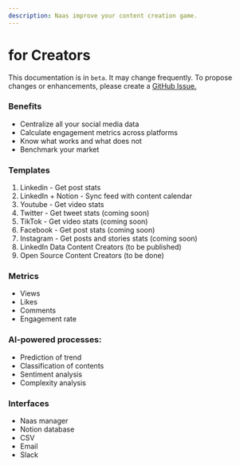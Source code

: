 ```yaml
---
description: Naas improve your content creation game.
---
```


# for Creators

This documentation is in `beta`. It may change frequently. To propose changes or enhancements, please create a [GitHub Issue. ](https://github.com/jupyter-naas/docs/issues)

### Benefits

* Centralize all your social media data&#x20;
* Calculate engagement metrics across platforms&#x20;
* Know what works and what does not&#x20;
* Benchmark your market&#x20;

### Templates&#x20;

1. Linkedin - Get post stats
2. LinkedIn + Notion - Sync feed with content calendar
3. Youtube - Get video stats
4. Twitter - Get tweet stats (coming soon)
5. TikTok - Get video stats (coming soon)
6. Facebook - Get post stats (coming soon)
7. Instagram - Get posts and stories stats (coming soon)
8. LinkedIn Data Content Creators (to be published)&#x20;
9. Open Source Content Creators (to be done)

### Metrics&#x20;

* Views&#x20;
* Likes
* Comments&#x20;
* Engagement rate&#x20;

### AI-powered processes:

* Prediction of trend
* Classification of contents
* Sentiment analysis
* Complexity analysis

### Interfaces

* Naas manager
* Notion database
* CSV&#x20;
* Email
* Slack
